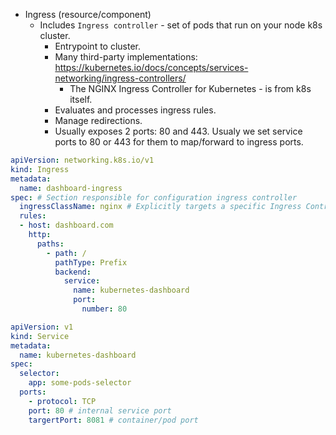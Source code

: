 - Ingress (resource/component)
  - Includes `Ingress controller` - set of pods that run on your node k8s cluster.
    - Entrypoint to cluster.
    - Many third-party implementations: https://kubernetes.io/docs/concepts/services-networking/ingress-controllers/
      - The NGINX Ingress Controller for Kubernetes - is from k8s itself.
    - Evaluates and processes ingress rules.
    - Manage redirections.
    - Usually exposes 2 ports: 80 and 443. Usualy we set service ports to 80 or 443 for them to map/forward to ingress ports.
 
```yaml
apiVersion: networking.k8s.io/v1
kind: Ingress
metadata:
  name: dashboard-ingress
spec: # Section responsible for configuration ingress controller
  ingressClassName: nginx # Explicitly targets a specific Ingress Controller (optional)
  rules:
  - host: dashboard.com
    http:
      paths:
        - path: /
          pathType: Prefix
          backend:
            service:
              name: kubernetes-dashboard
              port:
                number: 80
```
```yaml
apiVersion: v1
kind: Service
metadata:
  name: kubernetes-dashboard
spec:
  selector:
    app: some-pods-selector
  ports:
    - protocol: TCP
    port: 80 # internal service port
    targertPort: 8081 # container/pod port
```
